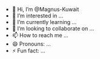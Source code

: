 - 👋 Hi, I’m @Magnus-Kuwait
- 👀 I’m interested in ...
- 🌱 I’m currently learning ...
- 💞️ I’m looking to collaborate on ...
- 📫 How to reach me ...
- 😄 Pronouns: ...
- ⚡ Fun fact: ...

<!---
Magnus-Kuwait/Magnus-Kuwait is a ✨ special ✨ repository because its `README.md` (this file) appears on your GitHub profile.
You can click the Preview link to take a look at your changes.
--->
